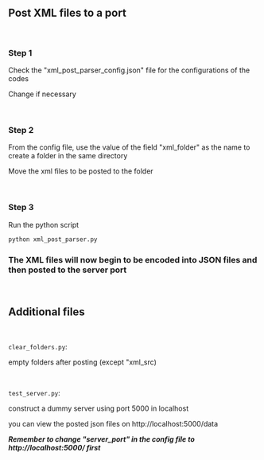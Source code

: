 ## Post XML files to a port

<br/>

### Step 1

Check the "xml_post_parser_config.json" file for the configurations of the codes

Change if necessary

<br/>

### Step 2

From the config file, use the value of the field "xml_folder" as the name to create a folder in the same directory

Move the xml files to be posted to the folder

<br/>

### Step 3

Run the python script

```python
python xml_post_parser.py
```

### The XML files will now begin to be encoded into JSON files and then posted to the server port

<br/>

## Additional files

<br/>

`clear_folders.py`:

empty folders after posting (except "xml_src)

<br/>

`test_server.py`:

construct a dummy server using port 5000 in localhost

you can view the posted json files on http://localhost:5000/data

***Remember to change "server_port" in the config file to http://localhost:5000/ first***

